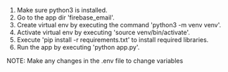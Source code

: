 1. Make sure python3 is installed.
2. Go to the app dir 'firebase_email'.
3. Create virtual env by executing the command 'python3 -m venv venv'.
4. Activate virtual env by executing 'source venv/bin/activate'.
5. Execute 'pip install -r requirements.txt' to install required libraries.
6. Run the app by executing 'python app.py'.


NOTE: Make any changes in the .env file to change variables